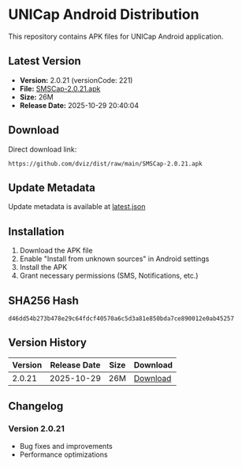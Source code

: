 # UNICap Android Distribution

This repository contains APK files for UNICap Android application.

## Latest Version

- **Version:** 2.0.21 (versionCode: 221)
- **File:** [SMSCap-2.0.21.apk](SMSCap-2.0.21.apk)
- **Size:** 26M
- **Release Date:** 2025-10-29 20:40:04

## Download

Direct download link:
```
https://github.com/dviz/dist/raw/main/SMSCap-2.0.21.apk
```

## Update Metadata

Update metadata is available at [latest.json](latest.json)

## Installation

1. Download the APK file
2. Enable "Install from unknown sources" in Android settings
3. Install the APK
4. Grant necessary permissions (SMS, Notifications, etc.)

## SHA256 Hash

```
d46dd54b273b478e29c64fdcf40570a6c5d3a81e850bda7ce890012e0ab45257
```

## Version History

| Version | Release Date | Size | Download |
|---------|--------------|------|----------|
| 2.0.21 | 2025-10-29 | 26M | [Download](SMSCap-2.0.21.apk) |

## Changelog

### Version 2.0.21
- Bug fixes and improvements
- Performance optimizations
